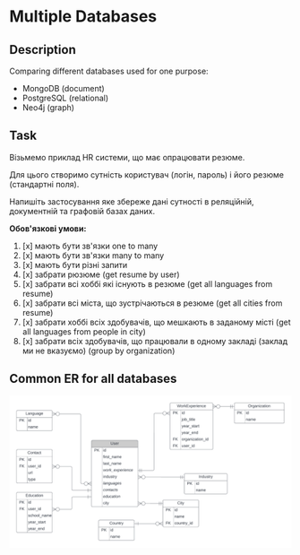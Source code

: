 # Multiple Databases

## Description

Comparing different databases used for one purpose:
- MongoDB (document)
- PostgreSQL (relational)
- Neo4j (graph)

## Task

Візьмемо приклад HR системи, що має опрацювати резюме.

Для цього створимо сутність користувач (логін, пароль) і його резюме (стандартні поля). 

Напишіть застосування яке збереже дані сутності в реляційній, документній та графовій базах даних.

**Обов'язкові умови:**

1. [x] мають бути зв'язки one to many
2. [x] мають бути зв'язки many to many
3. [x] мають бути різні запити
4. [x] забрати рюзюме (get resume by user)
5. [x] забрати всі хоббі які існують в резюме (get all languages from resume)
6. [x] забрати всі міста, що зустрічаються в резюме (get all cities from resume)
7. [x] забрати хоббі всіх здобувачів, що мешкають в заданому місті (get all languages from people in city)
8. [x] забрати всіх здобувачів, що працювали в одному закладі (заклад ми не вказуємо) (group by organization)

## Common ER for all databases

![ER Diagram](./img/Postgres_ER.png)